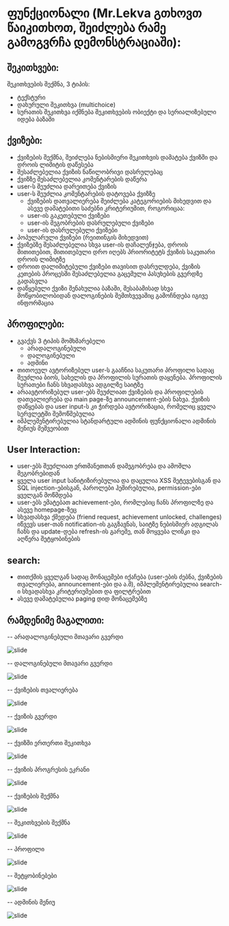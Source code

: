 # ფუნქციონალი (Mr.Lekva გთხოვთ წაიკითხოთ, შეიძლება რამე გამოგვრჩა დემონსტრაციაში):
## შეკითხვები:
შეკითხვების შექმნა, 3 ტიპის: 
- ტექსტური
- დახურული შეკითხვა (multichoice)
- სურათის შეკითხვა
იქმნება შეკითხვების ობიექტი და სერიალიზებული იდება ბაზაში
## ქვიზები:
- ქვიზების შექმნა, შეიძლება ნებისმიერი შეკითხვის დამატება ქვიზში და დროის ლიმიტის დაწესება
- შესაძლებელია ქვიზის ნაწილობრივი დასრულებაც
- ქვიზზე შესაძლებელია კომენტარების დაწერა
- user-ს შეუძლია დარეითება ქვიზის
- user-ს შეუძლია კომენტარების დატოვება ქვიზზე
    - ქვიზების დათვალიერება შეიძლება კატეგორიების მიხედვით და ასევე დამატებითი საძებნი კრიტერიუმით, როგორიცაა: 
    - user-ის გაკეთებული ქვიზები
    - user-ის მეგობრების დასრულებული ქვიზები
    - user-ის დასრულებული ქვიზები
- პოპულარული ქვიზები (რეითინგის მიხედვით)
- ქვიზებზე შესაძლებელია სხვა user-ის დაჩალენჯება, დროის მითითებით, მითითებული დრო იღებს პრიორიტეტს ქვიზის საკუთარი დროის ლიმიტზე
- დროით დალიმიტებული ქვიზები თავისით დასრულდება, ქვიზის კეთების პროცესში შესაძლებელია გაცემული პასუხების გვერდზე გადასვლა
- დაწყებული ქვიზი შენახულია ბაზაში, შესაბამისად სხვა მოწყობილობიდან დალოგინების შემთხვევაშიც გამოჩნდება იგივე ინფორმაცია
## პროფილები:
- გვაქვს 3 ტიპის მომხმარებელი
    - არადალოგინებული
    - დალოგინებული
    - ადმინი
- თითოეულ ავტორიზებულ user-ს გააჩნია საკუთარი პროფილი სადაც შეუძლია ბიოს, სახელის და პროფილის სურათის დაყენება. პროფილის სურათები ჩანს სხვადასხვა ადგილზე საიტზე
- არაავტორიზებულ user-ებს შეუძლიათ ქვიზების და პროფილების დათვალიერება და main page-ზე announcement-ების ნახვა. ქვიზის დაწყებას და user input-ს კი ჭირდება ავტორიზაცია, რომელიც ყველა სერვლეტში შემოწმებულია
- იმპლემენტირებულია სტანდარტული ადმინის ფუნქციონალი ადმინის მენიუს მეშვეობით
## User Interaction:
- user-ებს შეუძლიათ ერთმანეთთან დამეგობრება და ამოშლა მეგობრებიდან
- ყველა user input სანიტიზირებულია და დაცულია XSS შეტევებისგან და SQL injection-ებისგან, პაროლები ჰეშირებულია, permission-ები ყველგან მოწმდება
- user-ებს ემატებათ achievement-ები, რომლებიც ჩანს პროფილზე და ასევე homepage-ზეც
- სხვადასხვა ქმედება (friend request, achievement unlocked, challenges) იწვევს user-თან notification-ის გაგზავნას, საიტზე ნებისმიერ ადგილას ჩანს და update-დება refresh-ის გარეშე, თან მოყვება ლინკი და აღწერა შეტყობინების
## search:
- თითქმის ყველგან სადაც მონაცემები იქაჩება (user-ების ძებნა, ქვიზების თვალიერება, announcement-ები და ა.შ), იმპლემენტირებულია search-ი სხვადასხვა კრიტერიუმებით და ფილტრებით
- ასევე დამატებულია paging დიდ მონაცემებზე
## რამდენიმე მაგალითი:
-- არადალოგინებული მთავარი გვერდი

![slide](https://i.imgur.com/tTO6RJr.png)

-- დალოგინებული მთავარი გვერდი

![slide](https://i.imgur.com/mXBi8NK.png)

-- ქვიზების თვალიერება

![slide](https://i.imgur.com/TZiSII9.png)

-- ქვიზის გვერდი

![slide](https://i.imgur.com/MKqQFhH.png)

-- ქვიზში ერთერთი შეკითხვა

![slide](https://i.imgur.com/hdIF6T5.png)

-- ქვიზის პროგრესის ეკრანი

![slide](https://i.imgur.com/CbYTrUp.png)

-- ქვიზების შექმნა

![slide](https://i.imgur.com/3G284SJ.png)

-- შეკითხვების შექმნა

![slide](https://i.imgur.com/hdIF6T5.png)

-- პროფილი

![slide](https://i.imgur.com/U775ntW.png)

-- შეტყობინებები

![slide](https://i.imgur.com/ahXtxUO.png)

-- ადმინის მენიუ

![slide](https://i.imgur.com/Bp7bJFy.png)
